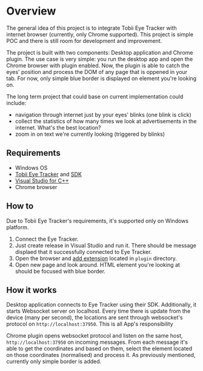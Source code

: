 # Overview

The general idea of this project is to integrate Tobii Eye Tracker with
internet browser (currently, only Chrome supported). This project is simple POC and there is still room for development and improvement.

The project is built with two components: Desktop application and Chrome plugin.
The use case is very simple: you run the desktop app and open the Chrome browser with plugin enabled.
Now, the plugin is able to catch the eyes' position and process the DOM of any page that is oppened in your tab.
For now, only simple blue border is displayed on element you're looking on.

The long term project that could base on current implementation could include:
- navigation through internet just by your eyes' blinks (one blink is click)
- collect the statistics of how many times we look at advertisements in the internet. What's the best location?
- zoom in on text we're currently looking (triggered by blinks)

## Requirements

- Windows OS
- [Tobii Eye Tracker](https://tobiigaming.com/products/) and [SDK](https://developer.tobii.com/consumer-eye-trackers/core-sdk/)
- [Visual Studio for C++](https://visualstudio.microsoft.com/vs/features/cplusplus/?rr=https%3A%2F%2Fwww.google.pl%2F)
- Chrome browser

## How to
Due to Tobii Eye Tracker's requirements, it's supported only on Windows platform.
1. Connect the Eye Tracker.
2. Just create release in Visual Studio and run it. 
There should be message displaed that it successfully connected to Eye Tracker.
3. Open the browser and [add extension](https://support.google.com/chrome_webstore/answer/2664769?hl=en) located in `plugin` directory.
4. Open new page and look around. HTML element you're looking at should be focused with blue border.

## How it works

Desktop application connects to Eye Tracker using their SDK. 
Additionally, it starts Websocket server on localhost.
Every time there is update from the device (many per second), the locations are sent through websocket's protocol on `http://localhost:37950`. This is all App's responsibility

Chrome plugin opens websocket protocol and listen on the same host, `http://localhost:37950` on incoming messages.
From each message it's able to get the coordinates and based on them, select the element located on those coordinates (normalised) and process it. As previously mentioned, currently only simple border is added.



